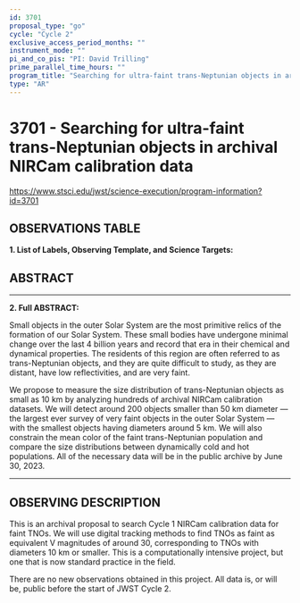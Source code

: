 ```yaml
---
id: 3701
proposal_type: "go"
cycle: "Cycle 2"
exclusive_access_period_months: ""
instrument_mode: ""
pi_and_co_pis: "PI: David Trilling"
prime_parallel_time_hours: ""
program_title: "Searching for ultra-faint trans-Neptunian objects in archival NIRCam calibration data"
type: "AR"
---
```

# 3701 - Searching for ultra-faint trans-Neptunian objects in archival NIRCam calibration data
https://www.stsci.edu/jwst/science-execution/program-information?id=3701
## OBSERVATIONS TABLE
**1. List of Labels, Observing Template, and Science Targets:**

## ABSTRACT

---

**2. Full ABSTRACT:**

Small objects in the outer Solar System are the most primitive relics of the formation of our Solar System. These small bodies have undergone minimal change over the last 4 billion years and record that era in their chemical and dynamical properties. The residents of this region are often referred to as trans-Neptunian objects, and they are quite difficult to study, as they are distant, have low reflectivities, and are very faint.

We propose to measure the size distribution of trans-Neptunian objects as small as 10 km by analyzing hundreds of archival NIRCam calibration datasets. We will detect around 200 objects smaller than 50 km diameter — the largest ever survey of very faint objects in the outer Solar System — with the smallest objects having diameters around 5 km. We will also constrain the mean color of the faint trans-Neptunian population and compare the size distributions between dynamically cold and hot populations. All of the necessary data will be in the public archive by June 30, 2023.

---

## OBSERVING DESCRIPTION

This is an archival proposal to search Cycle 1 NIRCam calibration data for faint TNOs. We will use digital tracking methods to find TNOs as faint as equivalent V magnitudes of around 30, corresponding to TNOs with diameters 10 km or smaller. This is a computationally intensive project, but one that is now standard practice in the field.

There are no new observations obtained in this project. All data is, or will be, public before the start of JWST Cycle 2.
